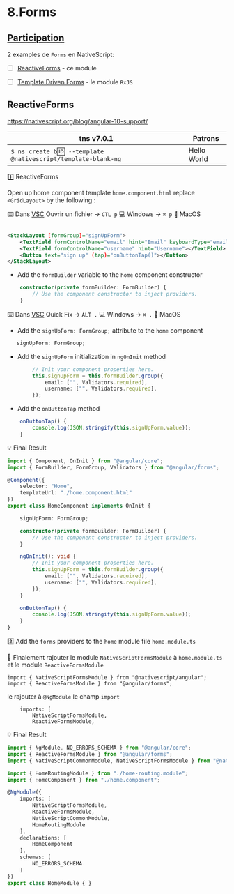 # 8.Forms

## [Participation](.scripts/Participation.md)

2 examples de `Forms` en NativeScript:

- [ ] [ReactiveForms](https://angular.io/guide/forms-overview#setup-in-reactive-forms) - ce module

- [ ] [Template Driven Forms](https://angular.io/guide/forms-overview#setup-in-template-driven-forms) - le module `RxJS`


## ReactiveForms

https://nativescript.org/blog/angular-10-support/

|  tns v7.0.1                                                                  |  Patrons                          |
|------------------------------------------------------------------------------|-----------------------------------|
| `$ ns create b`:id:` --template @nativescript/template-blank-ng`             |  Hello World                     |


:one: ReactiveForms

Open up home component template `home.component.html` replace `<GridLayout>` by the following :

:keyboard: Dans [VSC](https://code.visualstudio.com/) Ouvrir un fichier -> `CTL p` :computer: Windows -> `⌘ p` :apple: MacOS


```xml

<StackLayout [formGroup]="signUpForm">
    <TextField formControlName="email" hint="Email" keyboardType="email"></TextField>
    <TextField formControlName="username" hint="Username"></TextField>
    <Button text="sign up" (tap)="onButtonTap()"></Button>
</StackLayout>
```

* Add the `formBuilder` variable to the `home` component constructor

```typescript
    constructor(private formBuilder: FormBuilder) {
        // Use the component constructor to inject providers.
    }
``` 

:keyboard: Dans [VSC](https://code.visualstudio.com/) Quick Fix -> `ALT .` :computer: Windows -> `⌘ .` :apple: MacOS

* Add the `signUpForm: FormGroup;` attribute to the `home` component

```typescript
   signUpForm: FormGroup;
```

* Add the `signUpForm` initialization in `ngOnInit` method

```typescript
        // Init your component properties here.
        this.signUpForm = this.formBuilder.group({
            email: ["", Validators.required],
            username: ["", Validators.required],
        });
```

* Add the `onButtonTap` method 

```typescript
    onButtonTap() {
        console.log(JSON.stringify(this.signUpForm.value));
    }
```

:bulb: Final Result

```typescript
import { Component, OnInit } from "@angular/core";
import { FormBuilder, FormGroup, Validators } from "@angular/forms";

@Component({
    selector: "Home",
    templateUrl: "./home.component.html"
})
export class HomeComponent implements OnInit {

    signUpForm: FormGroup;

    constructor(private formBuilder: FormBuilder) {
        // Use the component constructor to inject providers.
    }

    ngOnInit(): void {
        // Init your component properties here.
        this.signUpForm = this.formBuilder.group({
            email: ["", Validators.required],
            username: ["", Validators.required],
        });
    }

    onButtonTap() {
        console.log(JSON.stringify(this.signUpForm.value));
    }
}
```

:two: Add the `forms` providers to the `home` module file `home.module.ts`

:pushpin: Finalement rajouter le module `NativeScriptFormsModule` à `home.module.ts` et le module `ReactiveFormsModule`

```
import { NativeScriptFormsModule } from "@nativescript/angular";
import { ReactiveFormsModule } from "@angular/forms";
```

le rajouter à `@NgModule` le champ `import`

```
    imports: [
        NativeScriptFormsModule,
        ReactiveFormsModule,
```

:bulb: Final Result

```typescript
import { NgModule, NO_ERRORS_SCHEMA } from "@angular/core";
import { ReactiveFormsModule } from "@angular/forms";
import { NativeScriptCommonModule, NativeScriptFormsModule } from "@nativescript/angular";

import { HomeRoutingModule } from "./home-routing.module";
import { HomeComponent } from "./home.component";

@NgModule({
    imports: [
        NativeScriptFormsModule,
        ReactiveFormsModule,
        NativeScriptCommonModule,
        HomeRoutingModule
    ],
    declarations: [
        HomeComponent
    ],
    schemas: [
        NO_ERRORS_SCHEMA
    ]
})
export class HomeModule { }
```
